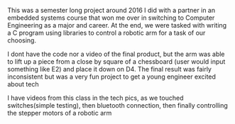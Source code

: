 This was a semester long project around 2016 I did with a partner in an embedded systems course that won me over in switching to Computer Engineering as a major and career. At the end, we were tasked with writing a C program using libraries to control a robotic arm for a task of our choosing.

I dont have the code nor a video of the final product, but the arm was able to lift up a piece from a close by square of a chessboard (user would input something like E2) and place it down on D4. The final result was fairly inconsistent but was a very fun project to get a young engineer excited about tech

I have videos from this class in the tech pics, as we touched switches(simple testing), then bluetooth connection, then finally controlling the stepper motors of a robotic arm 